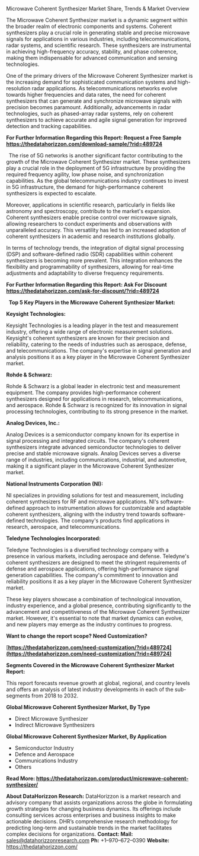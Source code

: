 ﻿Microwave Coherent Synthesizer Market Share, Trends & Market Overview

The Microwave Coherent Synthesizer market is a dynamic segment within the broader realm of electronic components and systems. Coherent synthesizers play a crucial role in generating stable and precise microwave signals for applications in various industries, including telecommunications, radar systems, and scientific research. These synthesizers are instrumental in achieving high-frequency accuracy, stability, and phase coherence, making them indispensable for advanced communication and sensing technologies.

One of the primary drivers of the Microwave Coherent Synthesizer market is the increasing demand for sophisticated communication systems and high-resolution radar applications. As telecommunications networks evolve towards higher frequencies and data rates, the need for coherent synthesizers that can generate and synchronize microwave signals with precision becomes paramount. Additionally, advancements in radar technologies, such as phased-array radar systems, rely on coherent synthesizers to achieve accurate and agile signal generation for improved detection and tracking capabilities.

**For Further Information Regarding this Report: Request a Free Sample <https://thedatahorizzon.com/download-sample/?rid=489724>** 

` `The rise of 5G networks is another significant factor contributing to the growth of the Microwave Coherent Synthesizer market. These synthesizers play a crucial role in the deployment of 5G infrastructure by providing the required frequency agility, low phase noise, and synchronization capabilities. As the global telecommunications industry continues to invest in 5G infrastructure, the demand for high-performance coherent synthesizers is expected to escalate.

Moreover, applications in scientific research, particularly in fields like astronomy and spectroscopy, contribute to the market's expansion. Coherent synthesizers enable precise control over microwave signals, allowing researchers to conduct experiments and observations with unparalleled accuracy. This versatility has led to an increased adoption of coherent synthesizers in academic and research institutions globally.

In terms of technology trends, the integration of digital signal processing (DSP) and software-defined radio (SDR) capabilities within coherent synthesizers is becoming more prevalent. This integration enhances the flexibility and programmability of synthesizers, allowing for real-time adjustments and adaptability to diverse frequency requirements.

**For Further Information Regarding this Report: Ask For Discount <https://thedatahorizzon.com/ask-for-discount/?rid=489724>** 

` `**Top 5 Key Players in the Microwave Coherent Synthesizer Market:**

**Keysight Technologies:**

Keysight Technologies is a leading player in the test and measurement industry, offering a wide range of electronic measurement solutions. Keysight's coherent synthesizers are known for their precision and reliability, catering to the needs of industries such as aerospace, defense, and telecommunications. The company's expertise in signal generation and analysis positions it as a key player in the Microwave Coherent Synthesizer market.

**Rohde & Schwarz:**

Rohde & Schwarz is a global leader in electronic test and measurement equipment. The company provides high-performance coherent synthesizers designed for applications in research, telecommunications, and aerospace. Rohde & Schwarz is recognized for its innovation in signal processing technologies, contributing to its strong presence in the market.

**Analog Devices, Inc.:**

Analog Devices is a semiconductor company known for its expertise in signal processing and integrated circuits. The company's coherent synthesizers integrate advanced semiconductor technologies to deliver precise and stable microwave signals. Analog Devices serves a diverse range of industries, including communications, industrial, and automotive, making it a significant player in the Microwave Coherent Synthesizer market.

**National Instruments Corporation (NI):**

NI specializes in providing solutions for test and measurement, including coherent synthesizers for RF and microwave applications. NI's software-defined approach to instrumentation allows for customizable and adaptable coherent synthesizers, aligning with the industry trend towards software-defined technologies. The company's products find applications in research, aerospace, and telecommunications.

**Teledyne Technologies Incorporated:**

Teledyne Technologies is a diversified technology company with a presence in various markets, including aerospace and defense. Teledyne's coherent synthesizers are designed to meet the stringent requirements of defense and aerospace applications, offering high-performance signal generation capabilities. The company's commitment to innovation and reliability positions it as a key player in the Microwave Coherent Synthesizer market.

These key players showcase a combination of technological innovation, industry experience, and a global presence, contributing significantly to the advancement and competitiveness of the Microwave Coherent Synthesizer market. However, it's essential to note that market dynamics can evolve, and new players may emerge as the industry continues to progress.

**Want to change the report scope? Need Customization?**

[**https://thedatahorizzon.com/need-customization/?rid=489724](https://thedatahorizzon.com/need-customization/?rid=489724)** 

**Segments Covered in the Microwave Coherent Synthesizer Market Report:**

This report forecasts revenue growth at global, regional, and country levels and offers an analysis of latest industry developments in each of the sub-segments from 2018 to 2032.

**Global Microwave Coherent Synthesizer Market, By Type**

- Direct Microwave Synthesizer
- Indirect Microwave Synthesizers

**Global Microwave Coherent Synthesizer Market, By Application**

- Semiconductor Industry
- Defence and Aerospace
- Communications Industry
- Others

**Read More: <https://thedatahorizzon.com/product/microwave-coherent-synthesizer/>** 

**About DataHorizzon Research:**DataHorizzon is a market research and advisory company that assists organizations across the globe in formulating growth strategies for changing business dynamics. Its offerings include consulting services across enterprises and business insights to make actionable decisions. DHR’s comprehensive research methodology for predicting long-term and sustainable trends in the market facilitates complex decisions for organizations.**Contact:Mail:** <sales@datahorizzonresearch.com> **Ph:** +1–970–672–0390**Website:** <https://thedatahorizzon.com/> 
